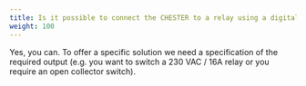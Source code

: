```yaml
---
title: Is it possible to connect the CHESTER to a relay using a digital output (DO)?
weight: 100
---
```


Yes, you can. To offer a specific solution we need a specification of the required output (e.g. you want to switch a 230 VAC / 16A relay or you require an open collector switch).